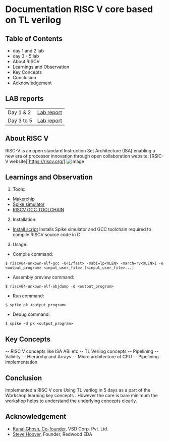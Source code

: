 # Documentation  RISC V core based on TL verilog 
## Table of Contents
- day 1 and 2 lab
- day 3 - 5 lab
- About RISCV
- Learnings and Observation
- Key Concepts
- Conclusion
- Acknowledgement

## LAB  reports

|         |            |
| ------------- |:-------------:| 
| Day 1 & 2     | [Lab report](https://github.com/RISCV-MYTH-WORKSHOP/riscv_myth_workshop_nov22-amrithHN/tree/master/Day2)          |
| Day 3 to 5     |  [Lab report](https://github.com/RISCV-MYTH-WORKSHOP/riscv_myth_workshop_nov22-amrithHN/tree/master/Day3_5)      |



## About RISC V 
RISC-V is an open standard Instruction Set Architecture (ISA) enabling a new era of processor innovation through open collaboration
  website: [RSIC-V website][https://riscv.org/]
![image](https://riscv.org/wp-content/uploads/2020/06/riscv-color.svg)

## Learnings and Observation

1. Tools: 
- [Makerchip](www.makerchip.com)
- [Spike simulator](https://github.com/riscv-software-src/riscv-isa-sim)
- [RISCV GCC TOOLCHAIN](https://github.com/riscv-collab/riscv-gnu-toolchain)
  
2. Installation:
- [Install script](https://github.com/kunalg123/riscv_workshop_collaterals/blob/master/run.sh)
Installs Spike simulator and GCC toolchain required to  compile RISCV source code in C

3. Usage:

- Compile command:

```$ riscv64-unkown-elf-gcc -O<1/fast> -mabi=lp<XLEN> -march=rv<XLEN>i -o <output_program> <input_user_file> [<input_user_file>...]```

- Assembly preview command:

```$ riscv64-unkown-elf-objdump -d <output_program>```

- Run command:

```$ spike pk <output_program>```

- Debug command:

```$ spike -d pk <output_program> ```
  
## Key Concepts
-- RISC V concepts like ISA ABI etc
-- TL Verilog concepts
-- Pipelining
-- Validity
-- Hierarchy and Arrays
-- Micro architecture of CPU 
-- Pipelining implementation

## Conclusion
Implemented a RISC V core Using TL verilog in 5 days as a part of the Workshop learning key concepts . However the core is bare minimum the workshop helps to understand the underlying concepts clearly.

## Acknowledgement
- [Kunal Ghosh, Co-founder](https://github.com/kunalg123), VSD Corp. Pvt. Ltd.
- [Steve Hoover](https://github.com/stevehoover), Founder, Redwood EDA
